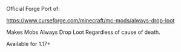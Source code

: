 Official Forge Port of:

https://www.curseforge.com/minecraft/mc-mods/always-drop-loot

Makes Mobs Always Drop Loot Regardless of cause of death.

Available for 1.17+
